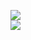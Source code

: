 [![](https://img.shields.io/badge/Made%20With-Github%20Spray-lightgrey.svg?style=for-the-badge&logo=github)](https://github.com/Annihil/github-spray#3820)  
[![](https://i.imgur.com/2DrTn0Z.gif)](https://github.com/Annihil/github-spray)